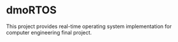 # dmoRTOS
This project provides real-time operating system implementation for computer engineering final project.
